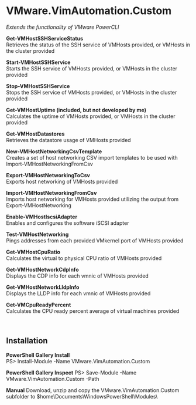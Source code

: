 # VMware.VimAutomation.Custom
*Extends the functionality of VMware PowerCLI*  

**Get-VMHostSSHServiceStatus**  
Retrieves the status of the SSH service of VMHosts provided, or VMHosts in the cluster provided

**Start-VMHostSSHService**  
Starts the SSH service of VMHosts provided, or VMHosts in the cluster provided

**Stop-VMHostSSHService**  
Stops the SSH service of VMHosts provided, or VMHosts in the cluster provided

**Get-VMHostUptime (included, but not developed by me)**  
Calculates the uptime of VMHosts provided, or VMHosts in the cluster provided

**Get-VMHostDatastores**  
Retrieves the datastore usage of VMHosts provided

**New-VMHostNetworkingCsvTemplate**  
Creates a set of host networking CSV import templates to be used with Import-VMHostNetworkingFromCsv

**Export-VMHostNetworkingToCsv**  
Exports host networking of VMHosts provided

**Import-VMHostNetworkingFromCsv**  
Imports host networking for VMHosts provided utilizing the output from Export-VMHostNetworking

**Enable-VMHostIscsiAdapter**  
Enables and configures the software iSCSI adapter

**Test-VMHostNetworking**  
Pings addresses from each provided VMkernel port of VMHosts provided

**Get-VMHostCpuRatio**  
Calculates the virtual to physical CPU ratio of VMHosts provided

**Get-VMHostNetworkCdpInfo**  
Displays the CDP info for each vmnic of VMHosts provided

**Get-VMHostNetworkLldpInfo**  
Displays the LLDP info for each vmnic of VMHosts provided

**Get-VMCpuReadyPercent**  
Calculates the CPU ready percent average of virtual machines provided

<br />

Installation
--------------
**PowerShell Gallery Install**<br />
PS> Install-Module -Name VMware.VimAutomation.Custom

**PowerShell Gallery Inspect**
PS> Save-Module -Name VMware.VimAutomation.Custom -Path <path>

**Manual**
Download, unzip and copy the VMware.VimAutomation.Custom subfolder to $home\Documents\WindowsPowerShell\Modules\
